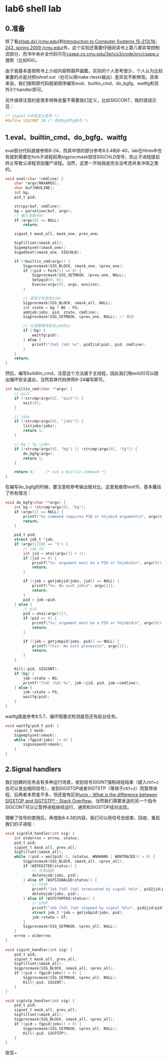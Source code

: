 # lab6 shell lab

## 0.准备

除了看[shlab.dvi (cmu.edu)](http://csapp.cs.cmu.edu/3e/shlab.pdf)和[Introduction to Computer Systems 15-213/18-243, spring 2009 (cmu.edu)](https://www.cs.cmu.edu/~213/lectures/15-ecf-signals.pdf)外，这个实验还需要仔细阅读书上第八章异常控制流部分，而书中未补全代码可在[csapp.cs.cmu.edu/3e/ics3/code/src/csapp.c](http://csapp.cs.cmu.edu/3e/ics3/code/src/csapp.c)搜索（比如Kill）。

由于我基本是按照书上介绍内容照葫芦画瓢，实际的个人思考很少，个人认为比较重要的点是对照tshref.out（也可以用make rtestx输出）差异去不断修改。具体来说，我们按照原代码框架顺序编写eval、builtin_cmd、do_bgfg、waitfg和另外3个handler即可。

另外值得注意的是很多特殊变量不需要我们定义，比如SIGCONT，我的错误示范：

```c
/* signal.h中未定义信号 */
#define SIGCONT 18 /* 用在bg和fg指令 */
```

## 1.eval、builtin_cmd、do_bgfg、waitfg

eval部分代码直接参照8-24，而其中锁的部分参考8.5.4和8-40，lab在Hints中也有提到需要在fork子进程前用sigprocmask锁住SIGCHLD信号，防止子进程提前终止导致父进程添加僵尸进程。当然，这里一开始我是完全没考虑并发冲突之类的。

```c
void eval(char *cmdline) {
    char *argv[MAXARGS];
    char buf[MAXLINE];
    int bg;
    pid_t pid;

    strcpy(buf, cmdline);
    bg = parseline(buf, argv);
    // 输入空命令行
    if (argv[0] == NULL)
        return;

    sigset_t mask_all, mask_one, prev_one;

    Sigfillset(&mask_all);
    Sigemptyset(&mask_one);
    Sigaddset(&mask_one, SIGCHLD);

    if (!builtin_cmd(argv)) {
        Sigprocmask(SIG_BLOCK, &mask_one, &prev_one);
        if ((pid = Fork()) == 0) {
            Sigprocmask(SIG_SETMASK, &prev_one, NULL);
            Setpgid(0, 0);
            Execve(argv[0], argv, environ);
        }

        // 添加子任务到jobs
        Sigprocmask(SIG_BLOCK, &mask_all, NULL);
        int state = bg ? BG : FG;
        addjob(jobs, pid, state, cmdline);
        Sigprocmask(SIG_SETMASK, &prev_one, NULL); // 解锁

        // 父进程等待前台job终止
        if (!bg) {
            waitfg(pid);
        } else {
            printf("[%d] (%d) %s", pid2jid(pid), pid, cmdline);
        }
    }
    return;
}
```

然后，编写buildtin_cmd，注意这个方法属于主线程，因此我们用exit(0)可以跳出循环安全退出，当然具体代码参照8-24编写即可。

```c
int builtin_cmd(char **argv) {
    // quit
    if (!strcmp(argv[0], "quit")) {
        exit(0);
    }

    // jobs
    if (!strcmp(argv[0], "jobs")) {
        listjobs(jobs);
        return 1;
    }

    // bg | fg <job>
    if (!strcmp(argv[0], "bg") || !strcmp(argv[0], "fg")) {
        do_bgfg(argv);
        return 1;
    }

    return 0;     /* not a builtin command */
}
```

在编写do_bgfg的时候，要注意和参考输出做对比，这里我推荐test15，基本囊括了所有情况：

```c
void do_bgfg(char **argv) {
    int bg = !strcmp(argv[0], "bg");
    if (argv[1] == NULL) {
        printf("%s command requires PID or %%jobid argument\n", argv[0]);
        return;
    }

    pid_t pid;
    struct job_t *job;
    if (argv[1][0] == '%') {
        // job_id
        int jid = atoi(argv[1] + 1);
        if (jid == 0) {
            printf("%s: argument must be a PID or %%jobid\n", argv[0]);
            return;
        }

        if ((job = getjobjid(jobs, jid)) == NULL) {
            printf("%s: No such job\n", argv[1]);
            return;
        }
        pid = job->pid;
    } else {
        // pid
        pid = atoi(argv[1]);
        if (pid == 0) {
            printf("%s: argument must be a PID or %%jobid\n", argv[0]);
            return;
        }

        if ((job = getjobpid(jobs, pid)) == NULL) {
            printf("(%s): No such process\n", argv[1]);
            return;
        }
    }

    Kill(-pid, SIGCONT);
    if (bg) {
        job->state = BG;
        printf("[%d] (%d) %s", job->jid, pid, job->cmdline);
    } else {
        job->state = FG;
        waitfg(pid);
    }
}
```

waitfg我是参考8.5.7，循环阻塞式检测是否还有前台任务。

```c
void waitfg(pid_t pid) {
    sigset_t mask;
    Sigemptyset(&mask);
    while (fgpid(jobs) != 0) {
        sigsuspend(&mask);
    }
}
```

## 2.Signal handlers

我们创建的任务会有多种运行场景，收到信号SIGINT强制进程结束（键入ctrl+c也可以发出相同信号），收到SIGSTOP或者SIGTSTP（等效于ctrl+z）而暂停进程，后两者本质差不多，但还是有区别[unix - What is the difference between SIGSTOP and SIGTSTP? - Stack Overflow](https://stackoverflow.com/questions/11886812/what-is-the-difference-between-sigstop-and-sigtstp)。当然我们需要发送的另一个指令SIGCONT可以让暂停进程继续运行，通常和SIGSTOP成对出现。

理解了信号的使用后，再借助8.4.3的内容，我们可以用信号去结束、回收、重启我们的子进程：

```c
void sigchld_handler(int sig) {
    int olderrno = errno, status;
    pid_t pid;
    sigset_t mask_all, prev_all;
    Sigfillset(&mask_all);
    while ((pid = waitpid(-1, &status, WNOHANG | WUNTRACED)) > 0) {
        Sigprocmask(SIG_BLOCK, &mask_all, &prev_all);
        if (WIFEXITED(status)) {
            // 正常返回
            deletejob(jobs, pid);
        } else if (WIFSIGNALED(status)) {
            // TSTP
            printf("Job [%d] (%d) terminated by signal %d\n", pid2jid(pid), pid, WTERMSIG(status));
            deletejob(jobs, pid);
        } else if (WIFSTOPPED(status)) {
            // STOP
            printf("Job [%d] (%d) stopped by signal %d\n", pid2jid(pid), pid, WSTOPSIG(status));
            struct job_t *job = getjobpid(jobs, pid);
            job->state = ST;
        }
        Sigprocmask(SIG_SETMASK, &prev_all, NULL);
    }
    errno = olderrno;
}
 
void sigint_handler(int sig) {
    pid_t pid;
    sigset_t mask_all, prev_all;
    Sigfillset(&mask_all);
    Sigprocmask(SIG_BLOCK, &mask_all, &prev_all);
    if ((pid = fgpid(jobs)) > 0) {
        Sigprocmask(SIG_SETMASK, &prev_all, NULL);
        Kill(-pid, SIGINT);
    }
}

void sigtstp_handler(int sig) {
    pid_t pid;
    sigset_t mask_all, prev_all;
    Sigfillset(&mask_all);
    Sigprocmask(SIG_BLOCK, &mask_all, &prev_all);
    if ((pid = fgpid(jobs)) > 0) {
        Sigprocmask(SIG_SETMASK, &prev_all, NULL);
        Kill(-pid, SIGTSTP);
    }
}
```

收官~